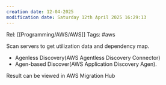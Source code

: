 ```yaml
---
creation date: 12-04-2025
modification date: Saturday 12th April 2025 16:29:13
---
```

Rel: [[Programming/AWS/AWS]]
Tags: #aws

Scan servers to get utilization data and dependency map.
- Agenless Discovery(AWS Agentless Discovery Connector)
- Agen-based Discover(AWS Application Discovery Agen).

Result can be viewed in AWS Migration Hub